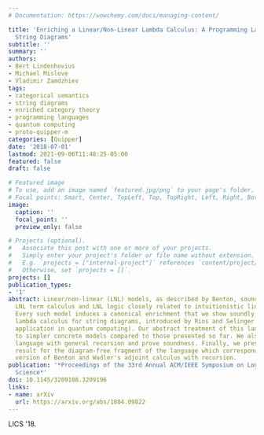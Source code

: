 ```yaml
---
# Documentation: https://wowchemy.com/docs/managing-content/

title: 'Enriching a Linear/Non-Linear Lambda Calculus: A Programming Language for
  String Diagrams'
subtitle: ''
summary: ''
authors:
- Bert Lindenhovius
- Michael Mislove
- Vladimir Zamdzhiev
tags:
- categorical semantics
- string diagrams
- enriched category theory
- programming languages
- quantum computing
- proto-quipper-m
categories: [Quipper]
date: '2018-07-01'
lastmod: 2021-09-06T11:48:25-05:00
featured: false
draft: false

# Featured image
# To use, add an image named `featured.jpg/png` to your page's folder.
# Focal points: Smart, Center, TopLeft, Top, TopRight, Left, Right, BottomLeft, Bottom, BottomRight.
image:
  caption: ''
  focal_point: ''
  preview_only: false

# Projects (optional).
#   Associate this post with one or more of your projects.
#   Simply enter your project's folder or file name without extension.
#   E.g. `projects = ["internal-project"]` references `content/project/deep-learning/index.md`.
#   Otherwise, set `projects = []`.
projects: []
publication_types:
- '1'
abstract: Linear/non-linear (LNL) models, as described by Benton, soundly model a
  LNL term calculus and LNL logic closely related to intuitionistic linear logic.
  Every such model induces a canonical enrichment that we show soundly models a LNL
  lambda calculus for string diagrams, introduced by Rios and Selinger (with primary
  application in quantum computing). Our abstract treatment of this language leads
  to simpler concrete models compared to those presented so far. We also extend the
  language with general recursion and prove soundness. Finally, we present an adequacy
  result for the diagram-free fragment of the language which corresponds to a modified
  version of Benton and Wadler's adjoint calculus with recursion.
publication: '*Proceedings of the 33rd Annual ACM/IEEE Symposium on Logic in Computer
  Science*'
doi: 10.1145/3209108.3209196
links:
- name: arXiv
  url: https://arxiv.org/abs/1804.09822
---
```

LICS '18. 